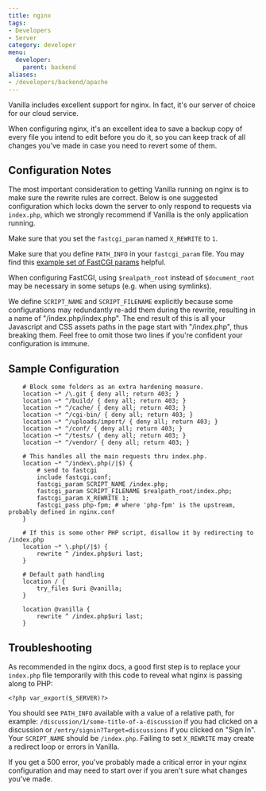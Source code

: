 ```yaml
---
title: nginx
tags:
- Developers
- Server
category: developer
menu:
  developer:
    parent: backend
aliases:
- /developers/backend/apache
---
```


Vanilla includes excellent support for nginx. In fact, it's our server of choice for our cloud service. 

When configuring nginx, it's an excellent idea to save a backup copy of every file you intend to edit before you do it, so you can keep track of all changes you've made in case you need to revert some of them.

## Configuration Notes

The most important consideration to getting Vanilla running on nginx is to make sure the rewrite rules are correct. Below is one suggested configuration which locks down the server to only respond to requests via `index.php`, which we strongly recommend if Vanilla is the only application running.

Make sure that you set the `fastcgi_param` named `X_REWRITE` to `1`.

Make sure that you define `PATH_INFO` in your `fastcgi_param` file. You may find this [example set of FastCGI params](https://www.nginx.com/resources/wiki/start/topics/examples/phpfcgi/) helpful.

When configuring FastCGI, using `$realpath_root` instead of `$document_root` may be necessary in some setups (e.g. when using symlinks).

We define `SCRIPT_NAME` and `SCRIPT_FILENAME` explicitly because some configurations may redundantly re-add them during the rewrite, resulting in a name of "/index.php/index.php". The end result of this is all your Javascript and CSS assets paths in the page start with "/index.php", thus breaking them. Feel free to omit those two lines if you're confident your configuration is immune.

## Sample Configuration

```nginx
    # Block some folders as an extra hardening measure.
    location ~* /\.git { deny all; return 403; }
    location ~* ^/build/ { deny all; return 403; }
    location ~* ^/cache/ { deny all; return 403; }
    location ~* ^/cgi-bin/ { deny all; return 403; }
    location ~* ^/uploads/import/ { deny all; return 403; }
    location ~* ^/conf/ { deny all; return 403; }
    location ~* ^/tests/ { deny all; return 403; }
    location ~* ^/vendor/ { deny all; return 403; }

    # This handles all the main requests thru index.php.
    location ~* ^/index\.php(/|$) {
        # send to fastcgi
        include fastcgi.conf;
        fastcgi_param SCRIPT_NAME /index.php;
        fastcgi_param SCRIPT_FILENAME $realpath_root/index.php;
        fastcgi_param X_REWRITE 1;
        fastcgi_pass php-fpm; # where 'php-fpm' is the upstream, probably defined in nginx.conf 
    }

    # If this is some other PHP script, disallow it by redirecting to /index.php
    location ~* \.php(/|$) {
        rewrite ^ /index.php$uri last;
    }

    # Default path handling
    location / {
        try_files $uri @vanilla;
    }
    
    location @vanilla {
        rewrite ^ /index.php$uri last;
    }
```

## Troubleshooting

As recommended in the nginx docs, a good first step is to replace your `index.php` file temporarily with this code to reveal what nginx is passing along to PHP:

`<?php var_export($_SERVER)?>`

You should see `PATH_INFO` available with a value of a relative path, for example: `/discussion/1/some-title-of-a-discussion` if you had clicked on a discussion or `/entry/signin?Target=discussions` if you clicked on "Sign In". Your `SCRIPT_NAME` should be `/index.php`. Failing to set `X_REWRITE` may create a redirect loop or errors in Vanilla.

If you get a 500 error, you've probably made a critical error in your nginx configuration and may need to start over if you aren't sure what changes you've made.
